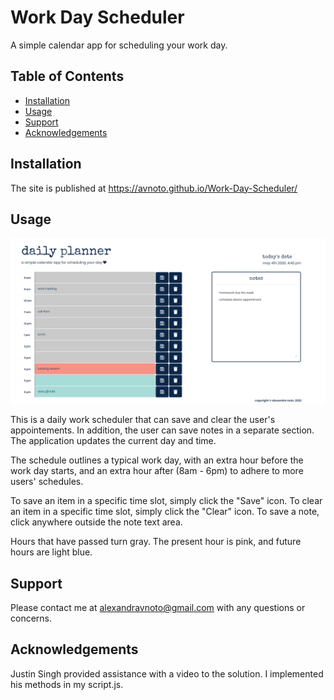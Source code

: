 # Work Day Scheduler

A simple calendar app for scheduling your work day. 

## Table of Contents

- [Installation](#installation)
- [Usage](#usage)
- [Support](#support)
- [Acknowledgements](#acknowledgements)

## Installation

The site is published at https://avnoto.github.io/Work-Day-Scheduler/

## Usage

<img src="images/dailyplanner.png" alt="Screenshot of Planner">

This is a daily work scheduler that can save and clear the user's appointements. In addition, the user can save notes in a separate section. The application updates the current day and time.

The schedule outlines a typical work day, with an extra hour before the work day starts, and an extra hour after (8am - 6pm) to adhere to more users' schedules. 

To save an item in a specific time slot, simply click the "Save" icon. 
To clear an item in a specific time slot, simply click the "Clear" icon.
To save a note, click anywhere outside the note text area. 

Hours that have passed turn gray. The present hour is pink, and future hours are light blue.

## Support

Please contact me at alexandravnoto@gmail.com with any questions or concerns.

## Acknowledgements

Justin Singh provided assistance with a video to the solution. I implemented his methods in my script.js. 
